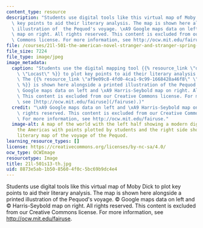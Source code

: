 ```yaml
---
content_type: resource
description: "Students use digital tools like this virtual map of Moby Dick to plot\
  \ key points to aid their literary analysis. The map is shown here alongside a printed\
  \ illustration of  the Pequod's voyage. \xA9 Google maps data on left and \xA9 Harris-Seybold\
  \ map on right. All rights reserved. This content is excluded from our Creative\
  \ Commons license. For more information, see http://ocw.mit.edu/fairuse."
file: /courses/21l-501-the-american-novel-stranger-and-stranger-spring-2013/8873e5ab1b5085604f0c5bc69b9dc4e4_21l-501s13-th.jpg
file_size: 7224
file_type: image/jpeg
image_metadata:
  caption: "Students use the digital mapping tool {{% resource_link \"d3f5c4e7-044a-48ea-961e-8d6d82b6e621\"\
    \ \"Locast\" %}} to plot key points to aid their literary analysis of _Moby-Dick_.\
    \ The {{% resource_link \"af9e09c8-4fd0-4ca1-9c99-1668428a46f8\" \"virtual map\"\
    \ %}} is shown here alongside a printed illustration of the Pequod's voyage. (\xA9\
    \ Google maps data on left and \xA9 Harris-Seybold map on right. All rights reserved.\
    \ This content is excluded from our Creative Commons license. For more information,\
    \ see [http://ocw.mit.edu/fairuse](/fairuse).)"
  credit: "\xA9 Google maps data on left and \xA9 Harris-Seybold map on right. All\
    \ rights reserved. This content is excluded from our Creative Commons license.\
    \ For more information, see http://ocw.mit.edu/fairuse."
  image-alt: A map of the world with the left half showing a modern digital map of
    the Americas with points plotted by students and the right side showing an old
    literary map of the voyage of the Pequod.
learning_resource_types: []
license: https://creativecommons.org/licenses/by-nc-sa/4.0/
ocw_type: OCWImage
resourcetype: Image
title: 21l-501s13-th.jpg
uid: 8873e5ab-1b50-8560-4f0c-5bc69b9dc4e4
---
```

Students use digital tools like this virtual map of Moby Dick to plot key points to aid their literary analysis. The map is shown here alongside a printed illustration of  the Pequod's voyage. © Google maps data on left and © Harris-Seybold map on right. All rights reserved. This content is excluded from our Creative Commons license. For more information, see http://ocw.mit.edu/fairuse.